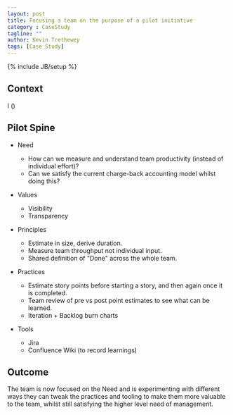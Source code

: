 ```yaml
---
layout: post
title: Focusing a team on the purpose of a pilot initiative
category : CaseStudy
tagline: ""
author: Kevin Trethewey
tags: [Case Study]
---
```

{% include JB/setup %}

## Context

I ()


## Pilot Spine

* Need
  * How can we measure and understand team productivity (instead of individual effort)?
  * Can we satisfy the current charge-back accounting model whilst doing this?

* Values
  * Visibility
  * Transparency

* Principles
  * Estimate in size, derive duration.
  * Measure team throughput not individual input.
  * Shared definition of "Done" across the whole team.

* Practices
  * Estimate story points before starting a story, and then again once it is completed.
  * Team review of pre vs post point estimates to see what can be learned.
  * Iteration + Backlog burn charts

* Tools
  * Jira
  * Confluence Wiki (to record learnings)

## Outcome

The team is now focused on the Need and is experimenting with different ways they can tweak the practices and tooling to make them more valuable to the team, whilst still satisfying the higher level need of management.

